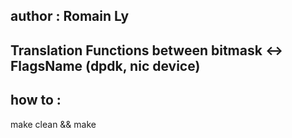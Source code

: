 ## author : Romain Ly 

## Translation Functions between bitmask <-> FlagsName (dpdk, nic device)

## how to :
make clean && make 
